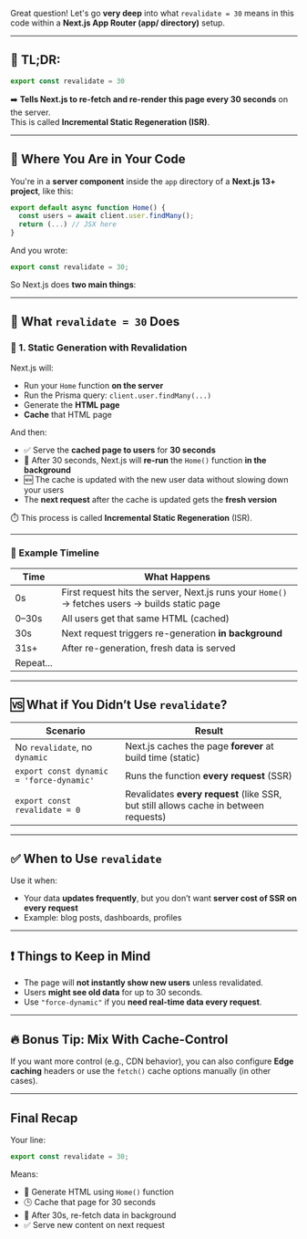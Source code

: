Great question! Let's go **very deep** into what `revalidate = 30` means in this code within a **Next.js App Router (app/ directory)** setup.

---

## 🧠 TL;DR:  
```ts
export const revalidate = 30
```
➡️ **Tells Next.js to re-fetch and re-render this page every 30 seconds** on the server.  
This is called **Incremental Static Regeneration (ISR)**.

---

## 📍 Where You Are in Your Code

You're in a **server component** inside the `app` directory of a **Next.js 13+ project**, like this:

```ts
export default async function Home() {
  const users = await client.user.findMany();
  return (...) // JSX here
}
```

And you wrote:
```ts
export const revalidate = 30;
```

So Next.js does **two main things**:

---

## 🔁 What `revalidate = 30` Does

### 🧊 1. Static Generation with Revalidation
Next.js will:
- Run your `Home` function **on the server**
- Run the Prisma query: `client.user.findMany(...)`
- Generate the **HTML page**
- **Cache** that HTML page

And then:

- ✅ Serve the **cached page to users** for **30 seconds**
- 🔁 After 30 seconds, Next.js will **re-run** the `Home()` function **in the background**
- 🆕 The cache is updated with the new user data without slowing down your users
- The **next request** after the cache is updated gets the **fresh version**

⏱️ This process is called **Incremental Static Regeneration** (ISR).

---

### 📶 Example Timeline

| Time | What Happens |
|------|--------------|
| 0s   | First request hits the server, Next.js runs your `Home()` → fetches users → builds static page |
| 0–30s | All users get that same HTML (cached) |
| 30s | Next request triggers re-generation **in background** |
| 31s+ | After re-generation, fresh data is served |
| Repeat... |

---

## 🆚 What if You Didn’t Use `revalidate`?

| Scenario | Result |
|----------|--------|
| No `revalidate`, no `dynamic` | Next.js caches the page **forever** at build time (static) |
| `export const dynamic = 'force-dynamic'` | Runs the function **every request** (SSR) |
| `export const revalidate = 0` | Revalidates **every request** (like SSR, but still allows cache in between requests) |

---

## ✅ When to Use `revalidate`

Use it when:
- Your data **updates frequently**, but you don’t want **server cost of SSR on every request**
- Example: blog posts, dashboards, profiles

---

## ❗ Things to Keep in Mind

- The page will **not instantly show new users** unless revalidated.
- Users **might see old data** for up to 30 seconds.
- Use `"force-dynamic"` if you **need real-time data every request**.

---

## 🔥 Bonus Tip: Mix With Cache-Control

If you want more control (e.g., CDN behavior), you can also configure **Edge caching** headers or use the `fetch()` cache options manually (in other cases).

---

## Final Recap

Your line:
```ts
export const revalidate = 30;
```

Means:
- 🧊 Generate HTML using `Home()` function
- 🕒 Cache that page for 30 seconds
- 🔁 After 30s, re-fetch data in background
- ✅ Serve new content on next request

